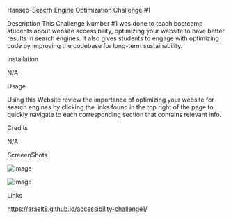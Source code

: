 Hanseo-Seacrh Engine Optimization Challenge #1

Description
This Challenge Number #1 was done to teach bootcamp students about website accessibility, optimizing your website to have better results in search engines. It also gives students to engage with optimizing code by improving the codebase for long-term sustainability.

Installation

N/A

Usage

Using this Website review the importance of optimizing your website for search engines by clicking the links found in the top right of the page to quickly navigate to each corresponding section that contains relevant info.

Credits

N/A

ScreeenShots

![image](https://user-images.githubusercontent.com/60860293/226483518-12c5bc30-711a-494a-9e76-3d66c3b84177.png)

![image](https://user-images.githubusercontent.com/60860293/226483629-94da3f63-554d-4b71-834c-3957b4247e2e.png)


Links

https://araelt8.github.io/accessibility-challenge1/
